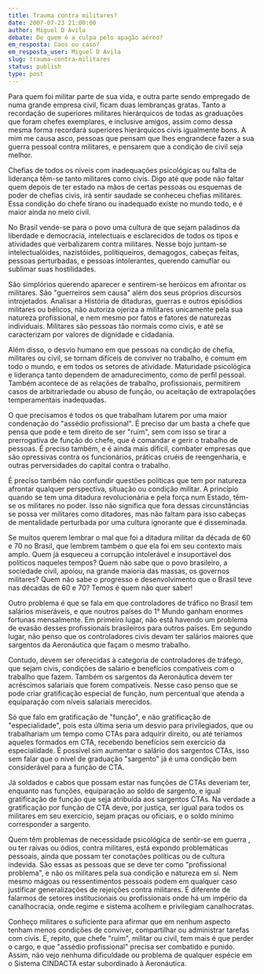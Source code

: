 ```yaml
---
title: Trauma contra militares?
date: 2007-07-23 21:00:00
author: Miguel D Avila
debate: De quem é a culpa pelo apagão aéreo?
em_resposta: Caos ou caso?
em_resposta_user: Miguel D Avila
slug: trauma-contra-militares
status: publish 
type: post
---
```


Para quem foi militar parte de sua vida, e outra parte sendo empregado de numa grande empresa civil, ficam duas lembranças gratas. Tanto a recordação de superiores militares hierárquicos de todas as graduações que foram chefes exemplares, e inclusive amigos, assim como dessa mesma forma recordará superiores hierárquicos civis igualmente bons. A mim me causa asco, pessoas que pensam que lhes engrandece fazer a sua guerra pessoal contra militares, e pensarem que a condição de civil seja melhor.  

  

Chefias de todos os níveis com inadequações psicológicas ou falta de liderança têm-se tanto militares como civis. Digo até que pode não faltar quem depois de ter estado na mãos de certas pessoas ou esquemas de poder de chefias civis, irá sentir saudade se conheceu chefias militares. Essa condição do chefe tirano ou inadequado existe no mundo todo, e é maior ainda no meio civil.   

  

No Brasil vende-se para o povo uma cultura de que sejam paladinos da liberdade e democracia, intelectuais e esclarecidos de todos os tipos e atividades que verbalizarem contra militares. Nesse bojo juntam-se intelectualóides, nazistóides, politiqueiros, demagogos, cabeças feitas, pessoas perturbadas, e pessoas intolerantes, querendo camuflar ou sublimar suas hostilidades.   

  

São simplórios querendo aparecer e sentirem-se heróicos em afrontar os militares. São "guerreiros sem causa" além dos seus próprios discursos introjetados. Analisar a História de ditaduras, guerras e outros episódios militares ou bélicos, não autoriza ojeriza a militares unicamente pela sua natureza profissional, e nem mesmo por fatos e fatores de naturezas individuais. Militares são pessoas tão normais como civis, e até se caracterizam por valores de dignidade e cidadania.   

  

Além disso, o desvio humano em que pessoas na condição de chefia, militares ou civil, se tornam difíceis de conviver no trabalho, é comum em todo o mundo, e em todos os setores de atividade. Maturidade psicológica e liderança tanto dependem de amadurecimento, como de perfil pessoal. Também acontece de as relações de trabalho, profissionais, permitirem casos de arbitrariedade ou abuso de função, ou aceitação de extrapolações temperamentais inadequadas.  

  

O que precisamos é todos os que trabalham lutarem por uma maior condenação do "assédio profissional". É preciso dar um basta a chefe que pensa que pode e tem direito de ser "ruim", sem com isso se tirar a prerrogativa de função do chefe, que é comandar e gerir o trabalho de pessoas. É preciso também, e é ainda mais difícil, combater empresas que são opressivas contra os funcionários, práticas cruéis de reengenharia, e outras perversidades do capital contra o trabalho.  

  

É preciso também não confundir questões políticas que tem por natureza afrontar qualquer perspectiva, situação ou condição militar. A princípio quando se tem uma ditadura revolucionária e pela força num Estado, têm-se os militares no poder. Isso não significa que fora dessas circunstâncias se possa ver militares como ditadores, mas não faltam para isso cabeças de mentalidade perturbada por uma cultura ignorante que é disseminada.   

  

Se muitos querem lembrar o mal que foi a ditadura militar da década de 60 e 70 no Brasil, que lembrem também o que ela foi em seu contexto mais amplo. Quem já esqueceu a corrupção intolerável e insuportável dos políticos naqueles tempos? Quem não sabe que o povo brasileiro, a sociedade civil, apoiou, na grande maioria das massas, os governos militares? Quem não sabe o progresso e desenvolvimento que o Brasil teve nas décadas de 60 e 70? Temos é quem não quer saber!  

  

Outro problema é que se fala em que controladores de tráfico no Brasil tem salários miseráveis, e que noutros países do 1° Mundo ganham enormes fortunas mensalmente. Em primeiro lugar, não está havendo um problema de evasão desses profissionais brasileiros para outros países. Em segundo lugar, não penso que os controladores civis devam ter salários maiores que sargentos da Aeronáutica que façam o mesmo trabalho.  

  

Contudo, devem ser oferecidas à categoria de controladores de tráfego, que sejam civis, condições de salário e benefícios compatíveis com o trabalho que fazem. Também os sargentos da Aeronáutica devem ter acréscimos salariais que forem compatíveis. Nesse caso penso que se pode criar gratificação especial de função, num percentual que atenda a equiparação com níveis salariais merecidos.   

  

Só que falo em gratificação de "função", e não gratificação de "especialidade", pois esta última seria um desvio para privilegiados, que ou trabalhariam um tempo como CTAs para adquirir direito, ou até teríamos aqueles formados em CTA, recebendo benefícios sem exercício da especialidade. É possível sim aumentar o salário dos sargentos CTAs, isso sem falar que o nível de graduação "sargento" já é uma condição bem considerável para a função de CTA.   

  

Já soldados e cabos que possam estar nas funções de CTAs deveriam ter, enquanto nas funções, equiparação ao soldo de sargento, e igual gratificação de função que seja atribuída aos sargentos CTAs. Na verdade a gratificação por função de CTA deve, por justiça, ser igual para todos os militares em seu exercício, sejam praças ou oficiais, e o soldo mínimo corresponder a sargento.  

  

Quem têm problemas de necessidade psicológica de sentir-se em guerra , ou ter raivas ou ódios, contra militares, está expondo problemáticas pessoais, ainda que possam ter conotações políticas ou de cultura indevida. São essas as pessoas que se deve ter como "profissional problema", e não os militares pela sua condição e natureza em si. Nem mesmo mágoas ou ressentimentos pessoais podem em qualquer caso justificar generalizações de rejeições contra militares. É diferente de falarmos de setores institucionais ou profissionais onde há um império da canalhocracia, onde regime e sistema acolhem e privilegiam canalhocratas.  

  

Conheço militares o suficiente para afirmar que em nenhum aspecto tenham menos condições de conviver, compartilhar ou administrar tarefas com civis. E, repito, que chefe "ruim", militar ou civil, tem mais é que perder o cargo, e que "assédio profissional" precisa ser combatido e punido. Assim, não vejo nenhuma dificuldade ou problema de qualquer espécie em o Sistema CINDACTA estar subordinado à Aeronáutica.
